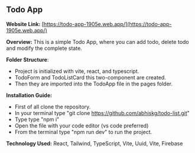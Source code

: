 ## Todo App

**Website Link:** [https://todo-app-1905e.web.app/](https://todo-app-1905e.web.app/)

**Overview:** This is a simple Todo App, where you can add todo, delete todo and modify the complete state.

**Folder Structure**:

- Project is initialized with vite, react, and typescript.
- TodoForm and TodoListCard this two-component are created.
- Then they are imported into the TodoApp file in the pages folder.

**Installation Guide:**

- First of all clone the repository.
- In your terminal type "git clone https://github.com/abhiskg/todo-list.git"
- Type type "npm i"
- Open the file with your code editor (vs code preferred)
- From the terminal type "npm run dev" to run the project.

**Technology Used:** React, Tailwind, TypeScript, Vite, Uuid, Vite, Firebase
